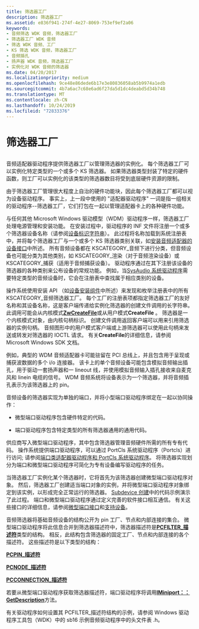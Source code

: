```yaml
---
title: 筛选器工厂
description: 筛选器工厂
ms.assetid: e836f941-274f-4e27-8069-753ef9ef2a06
keywords:
- 音频筛选 WDK 音频，筛选器工厂
- 筛选器工厂 WDK 音频
- 筛选 WDK 音频、工厂
- KS 筛选 WDK 音频，筛选器工厂
- 音频插孔
- 扬声器 WDK 音频，筛选器工厂
- 实例化对 WDK 音频的筛选器
ms.date: 04/20/2017
ms.localizationpriority: medium
ms.openlocfilehash: 9ce48e86dede6b17e3e80836058ab5b9974a1edb
ms.sourcegitcommit: 4b7a6ac7c68e6ad6f27da5d1dc4deabd5d34b748
ms.translationtype: MT
ms.contentlocale: zh-CN
ms.lasthandoff: 10/24/2019
ms.locfileid: "72833376"
---
```

# <a name="filter-factories"></a>筛选器工厂


## <span id="filter_factories"></span><span id="FILTER_FACTORIES"></span>


音频适配器驱动程序提供筛选器工厂以管理筛选器的实例化。 每个筛选器工厂可以实例化特定类型的一个或多个 KS 筛选器。 如果筛选器类型封装了特定的硬件函数，则工厂可以实例化的该类型的筛选器数目将受到底层硬件资源的限制。

由于筛选器工厂管理很大程度上自治的硬件功能块，因此每个筛选器工厂都可以视为设备驱动程序。 事实上，上一段中使用的 "适配器驱动程序" 一词是指一组相关的驱动程序--筛选器工厂，它们打包在一起以管理适配器卡上的各种硬件功能。

与任何其他 Microsoft Windows 驱动模型（WDM）驱动程序一样，筛选器工厂处理电源管理和安装功能。 在安装过程中，驱动程序的 INF 文件将注册一个或多个筛选器设备名称（请参阅[设备标识字符串](https://docs.microsoft.com/windows-hardware/drivers/install/device-identification-strings)）。 此过程将名称加载到系统注册表中，并将每个筛选器工厂与一个或多个 KS 筛选器类别关联，如[安装音频适配器的设备接口](installing-device-interfaces-for-an-audio-adapter.md)中所述。 所有音频设备都在 KSCATEGORY\_音频下进行分类，但音频设备也可能分类为其他类别，如 KSCATEGORY\_渲染（对于音频渲染设备）或 KSCATEGORY\_捕获（适用于音频捕获设备）。 驱动程序通过在其下注册该设备的筛选器的各种类别来公布设备的常规功能。 例如，当[SysAudio 系统驱动程序](kernel-mode-wdm-audio-components.md#sysaudio_system_driver)需要特定类型的音频设备时，它会在注册表中查找属于相应类别的设备。

操作系统使用安装 API （如[设备安装组件](https://docs.microsoft.com/windows-hardware/drivers/install/system-provided-device-installation-components)中所述）来发现和枚举注册表中的所有 KSCATEGORY\_音频筛选器工厂。 每个工厂的注册表项都指定筛选器工厂的友好名称和其设备名称，这是客户端传递给实例化筛选器的创建文件调用的长字符串。 此调用可能会从内核模式[**ZwCreateFile**](https://docs.microsoft.com/windows-hardware/drivers/ddi/ntifs/nf-ntifs-ntcreatefile)或从用户模式**CreateFile** 。 筛选器是一个内核模式对象，由内核句柄标识。 创建文件调用返回客户端可以用来引用筛选器的实例句柄。 音频图形中的用户模式客户端或上游筛选器可以使用此句柄来发送或转发对筛选器的 IOCTL 请求。 有关**CreateFile**的详细信息，请参阅 Microsoft Windows SDK 文档。

例如，典型的 WDM 音频适配器卡可能驻留在 PCI 总线上，并且包含用于呈现或捕获波数据的多个 i/o 连接器。 该卡上的单个音频设备可能包含模拟音频输出插孔，用于驱动一套扬声器和一 lineout 线，并使用模拟音频输入插孔接收来自麦克风和 linein 电缆的信号。 WDM 音频系统将设备表示为一个筛选器，并将音频插孔表示为该筛选器上的 pin。

音频设备的筛选器实现为单独的端口，并将小型端口驱动程序绑定在一起以协同操作：

-   微型端口驱动程序包含硬件特定的代码。

-   端口驱动程序包含特定类型的所有筛选器通用的通用代码。

供应商写入微型端口驱动程序，其中包含筛选器管理音频硬件所需的所有专有代码。 操作系统提供端口驱动程序，可以通过 PortCls 系统驱动程序（Portcls）进行访问; 请参阅[端口类适配器驱动程序和 PortCls 系统驱动程序](kernel-mode-wdm-audio-components.md#port_class_adapter_driver_and_portcls_system_driver)。 将筛选器实现划分为端口和微型端口驱动程序可简化为专有设备编写驱动程序的任务。

当筛选器工厂实例化某个筛选器时，它将首先为该筛选器创建微型端口驱动程序对象。 然后，筛选器工厂创建适当端口对象的实例，并将微型端口驱动程序对象绑定到该实例，以形成完全正常运行的筛选器。 [Subdevice 创建](subdevice-creation.md)中的代码示例演示了此过程。 端口和微型端口驱动程序通过定义完善的软件接口相互通信。 有关这些接口的详细信息，请参阅[微型端口接口](miniport-interfaces.md)和[支持设备](supporting-a-device.md)。

音频筛选器将基础音频设备的结构公开为 pin 工厂、节点和内部连接的集合。 微型端口驱动程序将此信息合并到筛选器描述符中，筛选器描述符是[**PCFILTER\_描述符**](https://docs.microsoft.com/windows-hardware/drivers/ddi/portcls/ns-portcls-pcfilter_descriptor)类型的结构。 相反，此结构包含筛选器的固定工厂、节点和内部连接的各个描述符。 这些描述符是以下类型的结构：

[**PCPIN\_描述符**](https://docs.microsoft.com/windows-hardware/drivers/ddi/portcls/ns-portcls-pcpin_descriptor)

[**PCNODE\_描述符**](https://docs.microsoft.com/windows-hardware/drivers/ddi/portcls/ns-portcls-pcnode_descriptor)

[**PCCONNECTION\_描述符**](https://docs.microsoft.com/previous-versions/windows/hardware/drivers/ff537688(v=vs.85))

若要从微型端口驱动程序获取筛选器描述符，端口驱动程序将调用[**IMiniport：： GetDescription**](https://docs.microsoft.com/windows-hardware/drivers/ddi/portcls/nf-portcls-iminiport-getdescription)方法。

有关驱动程序如何设置其 PCFILTER\_描述符结构的示例，请参阅 Windows 驱动程序工具包（WDK）中的 sb16 示例音频驱动程序中的头文件表 .h。

 

 




